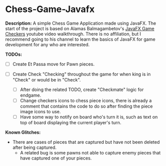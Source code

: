 # Chess-Game-Javafx

**Description:** A simple Chess Game Application made using JavaFX. The start of the project is based on Alamas Balmagambetov's [JavaFX Game Checkers](https://youtu.be/6S6km5duBrM) youtube video walkthrough. There is no affiliation, but I recommend going to his channel to learn the basics of JavaFX for game development for any who are interested.

**TODOs:**

* [ ] Create Et Passa move for Pawn pieces.

 * [ ] Create Check "Checking" throughout the game for when king is in "Check" or would be in "Check".
   	* [ ] After doing the related TODO, create "Checkmate" logic for endgame.
	* [ ] Change checkers icons to chess piece icons, there is already a comment that contains the code to do so after finding the piece image icons to use.
	* [ ] Have some way to notify on board who's turn it is, such as text on top of board displaying the current player's turn.

**Known Glitches:**

* There are cases of pieces that are captured but have not been deleted after being captured.
  * A related bug is some pawns not able to capture enemy pieces that have captured one of your pieces.